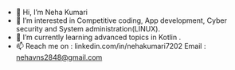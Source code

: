 - 👋 Hi, I’m Neha Kumari
- 👀 I’m interested in Competitive coding, App development, Cyber security and System administration(LINUX).
- 🌱 I’m currently learning advanced topics in Kotlin .
- 📫 Reach me on : linkedin.com/in/nehakumari7202
      Email     :  nehavns2848@gmail.com

<!---
NehaVns/NehaVns is a ✨ special ✨ repository because its `README.md` (this file) appears on your GitHub profile.
You can click the Preview link to take a look at your changes.
--->

